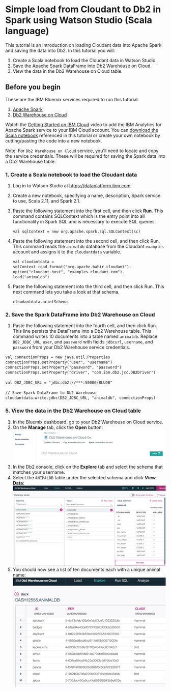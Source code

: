 # Simple load from Cloudant to Db2 in Spark using Watson Studio (Scala language)
This tutorial is an introduction on loading Cloudant data into Apache Spark and saving the data into Db2.
In this tutorial you will:

1. Create a Scala notebook to load the Cloudant data in Watson Studio.
2. Save the Apache Spark DataFrame into Db2 Warehouse on Cloud.
3. View the data in the Db2 Warehouse on Cloud table.

## Before you begin 

These are the IBM Bluemix services required to run this tutorial:
1. [Apache Spark](https://console.bluemix.net/catalog/services/apache-spark)
2. [Db2 Warehouse on Cloud](https://console.bluemix.net/catalog/services/dashdb)

Watch the [Getting Started on IBM Cloud](https://developer.ibm.com/clouddataservices/docs/spark/get-started/get-started-in-bluemix/) video to add the IBM Analytics for Apache Spark service to your IBM Cloud account.
You can [download the Scala notebook](animaldb-scala-load-to-dashdb.ipynb) referenced in this tutorial or create your own notebook by 
cutting/pasting the code into a new notebook.

Note: For `Db2 Warehouse on Cloud` service, you'll need to locate and copy the service credentials.
These will be required for saving the Spark data into a Db2 Warehouse table.

### 1. Create a Scala notebook to load the Cloudant data

1. Log in to Watson Studio at https://dataplatform.ibm.com.
2. Create a new notebook, specifying a name, description, Spark service to use, Scala 2.11, and Spark 2.1.
3. Paste the following statement into the first cell, and then click **Run**. 
   This command contains SQLContext which is the entry point into all functionality in Spark SQL and is necessary to 
   execute SQL queries.
   ```
   val sqlContext = new org.apache.spark.sql.SQLContext(sc)
   ```
   
4. Paste the following statement into the second cell, and then click Run. This command reads the `animaldb` database from the Cloudant 
   `examples` account and assigns it to the `cloudantdata` variable.
   ```
   val cloudantdata = sqlContext.read.format("org.apache.bahir.cloudant").
   option("cloudant.host", "examples.cloudant.com").
   load("animaldb")
   ```
   
5. Paste the following statement into the third cell, and then click Run. This next command lets you take a look at that schema. 
   ```
   cloudantdata.printSchema
   ```

### 2. Save the Spark DataFrame into Db2 Warehouse on Cloud

1. Paste the following statement into the fourth cell, and then click Run. This line persists the DataFrame into a Db2 Warehouse table.
This command writes 10 documents into a table named `animaldb`. 
Replace `DB2_JDBC_URL`, `user`, and `password` with fields `jdbcurl`, `username`, and `password` from your Db2 Warehouse service credentials.
```
val connectionProps = new java.util.Properties
connectionProps.setProperty("user", "username")
connectionProps.setProperty("password", "password")
connectionProps.setProperty("driver", "com.ibm.db2.jcc.DB2Driver")

val DB2_JDBC_URL = "jdbc:db2://***:50000/BLUDB"

// Save Spark DataFrame to Db2 Warehouse
cloudantdata.write.jdbc(DB2_JDBC_URL, "animaldb", connectionProps)
```

### 5. View the data in the Db2 Warehouse on Cloud table

1. In the Bluemix dashboard, go to your Db2 Warehouse on Cloud service.
2. On the **Manage** tab, click the **Open** button:
![Open button image](open-button.png)
3. In the Db2 console, click on the **Explore** tab and select the schema that matches your username.
4. Select the `ANIMALDB` table under the selected schema and click **View Data**:
![View data image](view-data.png)
5. You should now see a list of ten documents each with a unique animal name:
![Animaldb table image](animaldb-table.png)